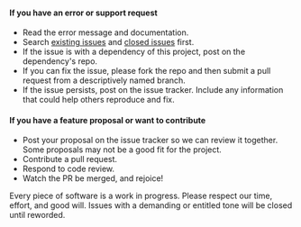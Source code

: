 #### If you have an error or support request

- Read the error message and documentation.
- Search [existing issues](https://github.com/base9/ephemeral/issues) and [closed issues](https://github.com/base9/ephemeral/issues?page=1&state=closed) first.
- If the issue is with a dependency of this project, post on the dependency's repo.
- If you can fix the issue, please fork the repo and then submit a pull request from a descriptively named branch.
- If the issue persists, post on the issue tracker. Include any information that could help others reproduce and fix.

#### If you have a feature proposal or want to contribute

- Post your proposal on the issue tracker so we can review it together. Some proposals may not be a good fit for the project.
- Contribute a pull request.
- Respond to code review.
- Watch the PR be merged, and rejoice!

Every piece of software is a work in progress. Please respect our time, effort, and good will. Issues with a demanding or entitled tone will be closed until reworded. 